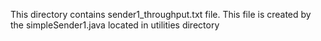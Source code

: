 This directory contains sender1_throughput.txt file. This file is created by the simpleSender1.java located in utilities directory